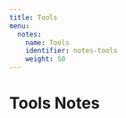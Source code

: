 ```yaml
---
title: Tools
menu:
  notes:
    name: Tools
    identifier: notes-tools
    weight: 50
---
```

# Tools Notes